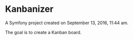 Kanbanizer
==========

A Symfony project created on September 13, 2016, 11:44 am.

The goal is to create a Kanban board.